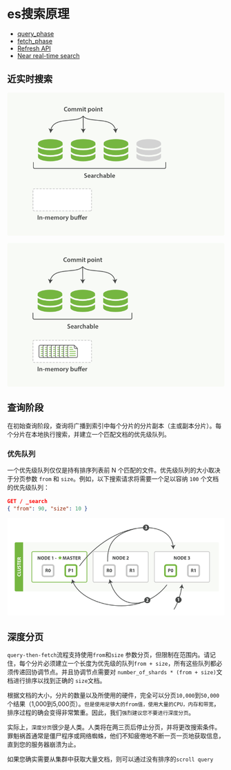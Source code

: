 # es搜索原理

- [query_phase](https://www.elastic.co/guide/en/elasticsearch/guide/current/_query_phase.html)
- [fetch_phase](https://www.elastic.co/guide/en/elasticsearch/guide/current/_fetch_phase.html)
- [Refresh API ](https://www.elastic.co/guide/en/elasticsearch/reference/current/indices-refresh.html)
- [Near real-time search](https://www.elastic.co/guide/en/elasticsearch/reference/current/near-real-time.html)

## 近实时搜索

![](./img/lucene-written-not-committed.png)

![](./img/lucene-in-memory-buffer.png)

## 查询阶段

在初始查询阶段，查询将广播到索引中每个分片的分片副本（主或副本分片）。每个分片在本地执行搜索，并建立一个匹配文档的优先级队列。

### 优先队列

一个优先级队列仅仅是持有排序列表前 N 个匹配的文件。优先级队列的大小取决于分页参数 `from` 和 `size`。例如，以下搜索请求将需要一个足以容纳 `100` 个文档的优先级队列：

```json
GET / _search
{ "from": 90, "size": 10 }
```

![es_query01](./img/es_query01.png)

## 深度分页

`query-then-fetch`流程支持使用`from`和`size` 参数分页，但限制在范围内。请记住，每个分片必须建立一个长度为优先级的队列`from + size`，所有这些队列都必须传递回协调节点。并且协调节点需要对 `number_of_shards * (from + size)`文档进行排序以找到正确的 `size`文档。

根据文档的大小，分片的数量以及所使用的硬件，完全可以分页`10,000`到`50,000`个结果（1,000到5,000页）。`但是使用足够大的from值，使用大量的CPU，内存和带宽`，排序过程的确会变得非常繁重。因此，我们`强烈建议您不要进行深度分页`。

实际上，`深度分页`很少是人类。人类将在两三页后停止分页，并将更改搜索条件。罪魁祸首通常是僵尸程序或网络蜘蛛，他们不知疲倦地不断一页一页地获取信息，直到您的服务器崩溃为止。

如果您确实需要从集群中获取大量文档，则可以通过没有排序的`scroll query`
